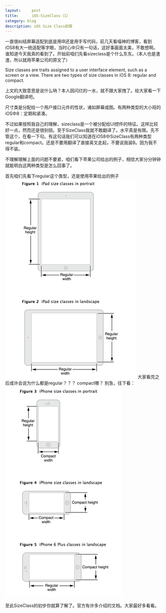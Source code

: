 ```yaml
---
layout:     post
title:      iOS-SizeClass（1）
category: blog
description: iOS Size Class初探
---
```


一直很纠结屏幕适配到底是用IB还是用手写代码，前几天看喵神的博客，看到iOS8有大一统适配等字眼，当时心中只有一句话，这好事画面太美，不敢想啊。谁知道今天我真的看到了。开始前咱们先看sizeclass是个什么东东。（本人也是渣渣，所以就用苹果公司的原文了）

Size classes are traits assigned to a user interface element, such as a screen or a view. There are two types of size classes in iOS 8: regular and compact.

上文的大致意思是说什么呐？本人因问烂的一水，就不跟大家拽了。给大家看一下Google翻译吧。

尺寸类是分配给一个用户接口元件的性状，诸如屏幕或图。有两种类型的大小班的iOS中8：定期和紧凑。

不过如果按照我自己的理解，sizeclass是一个被分配给UI控件的特征。这样比较好一点，然而还是很别扭。至于SizeClass我就不敢翻译了。水平真是有限。先不管这个，在看一下句。有这句话我们可以知道在iOS8中SizeClass有两种类型regular和compact。还是不要用翻译了直接英文走起，不要说我装B。因为我不得不装。

不理解理解上面的问题不要紧，咱们看下苹果公司给出的例子，相信大家分分钟钟就能明白这两种类型是怎么回事了。

首先咱们先看下regular这个类型，还是使用苹果给出的例子
<img src="/images/blog/sizeclass/iPad.png">
大家看完之后或许会说为什么都是regular？？？ compact哪？
别急，往下看：
<img src="/images/blog/sizeclass/iPhone.png">

至此SizeClass的初步你就算了解了。官方有许多介绍的文档。大家最好多看看。
